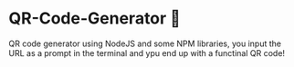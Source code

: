 # QR-Code-Generator 🔎

QR code generator using NodeJS and some NPM libraries, you input the URL as a prompt in the terminal and ypu end up with a functinal QR code!

